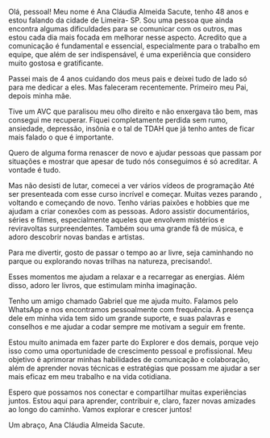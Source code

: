 Olá, pessoal! Meu nome é Ana Cláudia Almeida Sacute, tenho 48 anos e estou falando da cidade de Limeira- SP. Sou uma pessoa que ainda encontra algumas dificuldades para se comunicar com os outros, mas estou cada dia mais focada em melhorar nesse aspecto. Acredito que a comunicação é fundamental e essencial, especialmente para o trabalho em equipe, que além de ser indispensável, é uma experiência que considero muito gostosa e gratificante.

Passei mais de 4 anos cuidando dos meus pais e deixei tudo de lado só para me dedicar a eles. Mas faleceram recentemente. Primeiro meu Pai, depois minha mãe.

Tive um AVC que paralisou meu olho direito e não enxergava tão bem, mas consegui me recuperar.
Fiquei completamente perdida sem rumo, ansiedade, depressão, insônia e o tal de TDAH que já tenho antes de ficar mais falado o que é importante. 

Quero de alguma forma renascer de novo e ajudar pessoas que passam por situações e mostrar que apesar de tudo nós conseguimos é só acreditar. A vontade é tudo.

Mas não desisti de lutar, comecei a ver vários vídeos de programação 
Até ser presenteada com esse curso incrível e começar. Muitas vezes parando , voltando e começando de novo. 
Tenho várias paixões e hobbies que me ajudam a criar conexões com as pessoas. Adoro assistir documentários, séries e filmes, especialmente aqueles que envolvem mistérios e reviravoltas surpreendentes. Também sou uma grande fã de música, e adoro descobrir novas bandas e artistas.

Para me divertir, gosto de passar o tempo ao ar livre, seja caminhando no parque ou explorando novas trilhas na natureza, precisando!. 

Esses momentos me ajudam a relaxar e a recarregar as energias. Além disso, adoro ler livros, que estimulam minha imaginação.

Tenho um amigo chamado Gabriel que me ajuda muito. Falamos pelo WhatsApp e nos encontramos pessoalmente com frequência. A presença dele em minha vida tem sido um grande suporte, e suas palavras e conselhos e me ajudar a codar sempre me motivam a seguir em frente.

Estou muito animada em fazer parte do Explorer e dos demais, porque vejo isso como uma oportunidade de crescimento pessoal e profissional. Meu objetivo é aprimorar minhas habilidades de comunicação e colaboração, além de aprender novas técnicas e estratégias que possam me ajudar a ser mais eficaz em meu trabalho e na vida cotidiana.

Espero que possamos nos conectar e compartilhar muitas experiências juntos. Estou aqui para aprender, contribuir e, claro, fazer novas amizades ao longo do caminho. Vamos explorar e crescer juntos!

Um abraço, Ana Cláudia Almeida Sacute.
